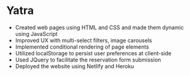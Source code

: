 # Yatra

<ul>
<li> Created web pages using HTML and CSS and made them dynamic using JavaScript</li>
<li>Improved UX with multi-select filters, image carousels</li>
<li> Implemented conditional rendering of page elements</li>
<li>Utilized localStorage to persist user preferences at client-side</li>
<li>Used JQuery to facilitate the reservation form submission</li>
<li>Deployed the website using Netlify and Heroku</li>

</ul>
